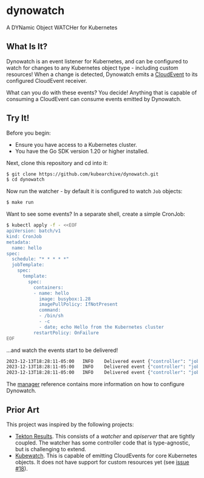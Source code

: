# dynowatch

A DYNamic Object WATCHer for Kubernetes

## What Is It?

Dynowatch is an event listener for Kubernetes, and can be configured to watch for changes to any
Kubernetes object type - including custom resources!
When a change is detected, Dynowatch emits a [CloudEvent](https://cloudevents.io/) to its
configured CloudEvent receiver.

What can you do with these events?
You decide!
Anything that is capable of consuming a CloudEvent can consume events emitted by Dynowatch.

## Try It!

Before you begin:

- Ensure you have access to a Kubernetes cluster.
- You have the Go SDK version 1.20 or higher installed.

Next, clone this repository and cd into it:

```sh
$ git clone https://github.com/kubearchive/dynowatch.git
$ cd dynowatch
```

Now run the watcher - by default it is configured to watch `Job` objects:

```sh
$ make run
```

Want to see some events? In a separate shell, create a simple CronJob:

```sh
$ kubectl apply -f - <<EOF
apiVersion: batch/v1
kind: CronJob
metadata:
  name: hello
spec:
  schedule: "* * * * *"
  jobTemplate:
    spec:
      template:
        spec:
          containers:
          - name: hello
            image: busybox:1.28
            imagePullPolicy: IfNotPresent
            command:
            - /bin/sh
            - -c
            - date; echo Hello from the Kubernetes cluster
          restartPolicy: OnFailure
EOF
```

...and watch the events start to be delivered!

```sh
2023-12-13T18:28:11-05:00	INFO	Delivered event	{"controller": "jobs", "controllerGroup": "batch", "controllerKind": "Job", "Job": {"name":"hello-28375167","namespace":"default"}, "namespace": "default", "name": "hello-28375167", "reconcileID": "000a5f3b-8fef-4ee6-82a5-9edab0fd6093"}
2023-12-13T18:28:11-05:00	INFO	Delivered event	{"controller": "jobs", "controllerGroup": "batch", "controllerKind": "Job", "Job": {"name":"hello-28375168","namespace":"default"}, "namespace": "default", "name": "hello-28375168", "reconcileID": "4ad228b5-71ee-4044-a5f7-73bf1f6515e0"}
2023-12-13T18:28:11-05:00	INFO	Delivered event	{"controller": "jobs", "controllerGroup": "batch", "controllerKind": "Job", "Job": {"name":"hello-28375166","namespace":"default"}, "namespace": "default", "name": "hello-28375166", "reconcileID": "a7057df1-a2fa-4d32-8fea-fd257755ee35"}
```

The [manager](/docs/manager.md) reference contains more information on how to configure Dynowatch.

## Prior Art

This project was inspired by the following projects:

- [Tekton Results](https://github.com/tektoncd/results). This consists of a _watcher_ and
  _apiserver_ that are tightly coupled. The watcher has some controller code that is type-agnostic,
  but is challenging to extend.
- [Kubewatch](https://github.com/robusta-dev/kubewatch). This is capable of emitting CloudEvents
  for core Kubernetes objects. It does not have support for custom resources yet (see
  [issue #18](https://github.com/robusta-dev/kubewatch/issues/18)).
